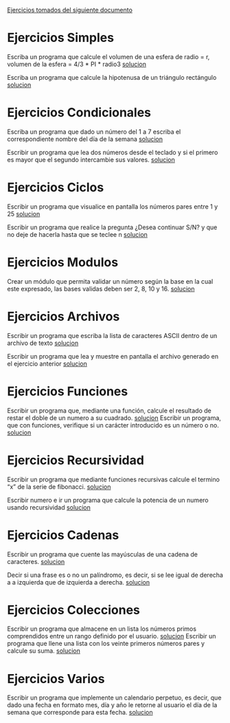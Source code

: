[Ejercicios tomados del siguiente documento](https://github.com/apdaza/universidad-ejercicios/blob/master/python/solucion%20guia%20ejercicios/ejercios%20pbas.pdf)

# Ejercicios Simples

Escriba un programa que calcule el volumen de una esfera de radio = r, volumen de la esfera = 4/3 * PI * radio3
[solucion](https://github.com/damartinezru/python-ejercicios/blob/master/ejercicios-simples/esfera.py)

Escriba un programa que calcule la hipotenusa de un triángulo rectángulo
[solucion](https://github.com/damartinezru/python-ejercicios/blob/master/ejercicios-simples/hipotenusa.py)

# Ejercicios Condicionales

Escriba un programa que dado un número del 1 a 7 escriba el correspondiente nombre del día de la semana
[solucion](https://github.com/damartinezru/python-ejercicios/blob/master/ejercicios-condicionales/diaSemana.py)

Escribir un programa que lea dos números desde el teclado y si el primero es mayor que el segundo intercambie sus valores.
[solucion](https://github.com/damartinezru/python-ejercicios/blob/master/ejercicios-condicionales/intercambiarValores.py)

# Ejercicios Ciclos

Escribir un programa que visualice en pantalla los números pares entre 1 y 25
[solucion](https://github.com/damartinezru/python-ejercicios/blob/master/ejercicios-ciclos/pares.py)

Escribir un programa que realice la pregunta ¿Desea continuar S/N? y que no deje de hacerla hasta que se teclee n
[solucion](https://github.com/damartinezru/python-ejercicios/blob/master/ejercicios-ciclos/preguntaCiclo.py)

# Ejercicios Modulos
Crear un módulo que permita validar un número según la base en la cual este expresado, las bases validas deben ser 2, 8, 10 y 16.
[solucion](https://github.com/damartinezru/python-ejercicios/tree/master/ejercicios-modulos)

# Ejercicios Archivos

Escribir un programa que escriba la lista de caracteres ASCII dentro de un archivo de texto
[solucion](https://github.com/damartinezru/python-ejercicios/blob/master/ejercicios-archivos/escritura.py)

Escribir un programa que lea y muestre en pantalla el archivo generado en el ejercicio anterior
[solucion](https://github.com/damartinezru/python-ejercicios/blob/master/ejercicios-archivos/lectura.py)


# Ejercicios Funciones
Escribir un programa que, mediante una función, calcule el resultado de restar el doble de un numero a su cuadrado. 
[solucion](https://github.com/damartinezru/python-ejercicios/blob/master/ejercicios-funciones/restarDoble.py)
Escribir un programa, que con funciones, verifique si un carácter introducido es un número o no.
[solucion](https://github.com/damartinezru/python-ejercicios/blob/master/ejercicios-funciones/validacionNumerica.py)

# Ejercicios Recursividad
Escribir un programa que mediante funciones recursivas calcule el termino “x” de la serie de fibonacci.
[solucion](https://github.com/damartinezru/python-ejercicios/blob/master/ejercicios-recursividad/fibonacci.py)

Escribir numero e ir un programa que calcule la potencia de un numero usando recursividad
[solucion](https://github.com/damartinezru/python-ejercicios/blob/master/ejercicios-recursividad/potencia.py)

# Ejercicios Cadenas

Escribir un programa que cuente las mayúsculas de una cadena de caracteres.
[solucion](https://github.com/damartinezru/python-ejercicios/blob/master/ejercicios-cadenas/mayusuculas.py)

Decir si una frase es o no un palíndromo, es decir, si se lee igual de derecha a a izquierda que de izquierda a derecha.
[solucion](https://github.com/damartinezru/python-ejercicios/blob/master/ejercicios-cadenas/palindromo.py)

# Ejercicios Colecciones
Escribir un programa que almacene en un lista los números primos comprendidos entre un rango definido por el usuario.
[solucion](https://github.com/damartinezru/python-ejercicios/blob/master/ejercicios-colecciones/numerosPrimos.py)
Escribir un programa que llene una lista con los veinte primeros números pares y calcule su suma.
[solucion](https://github.com/damartinezru/python-ejercicios/blob/master/ejercicios-colecciones/paresSuma.py)

# Ejercicios Varios
Escribir un programa que implemente un calendario perpetuo, es decir, que dado una fecha en formato mes,
día y año le retorne al usuario el día de la semana que corresponde para esta
fecha.
[solucion](https://github.com/damartinezru/python-ejercicios/blob/master/ejercicios-varios/diaSemanaCalendario.py)
